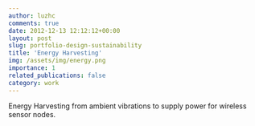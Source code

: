 ```yaml
---
author: luzhc
comments: true
date: 2012-12-13 12:12:12+00:00
layout: post
slug: portfolio-design-sustainability
title: 'Energy Harvesting'
img: /assets/img/energy.png
importance: 1
related_publications: false
category: work
---
```


Energy Harvesting from ambient vibrations to supply power for wireless sensor nodes.
<div class="row">
    <div class="col-sm mt-3 mt-md-0">
        <img class="img-fluid rounded z-depth-1" src="{{ '/assets/img/energy.png' | relative_url }}" alt="" title="example image"/>
    </div>
</div>

